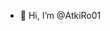 - 👋 Hi, I’m @AtkiRo01

<!---
AtkiRo01/AtkiRo01 is a ✨ special ✨ repository because its `README.md` (this file) appears on your GitHub profile.
You can click the Preview link to take a look at your changes.
--->
